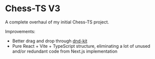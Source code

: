 # Chess-TS V3

A complete overhaul of my initial Chess-TS project.

Improvements:

- Better drag and drop through [dnd-kit](https://dndkit.com/)
- Pure React + Vite + TypeScript structure, eliminating a lot of unused and/or redundant code from Next.js implementation
